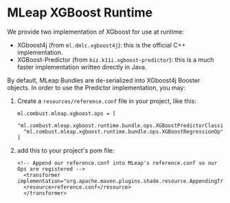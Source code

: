 # MLeap XGBoost Runtime

We provide two implementation of XGboost for use at runtime:
- XGboost4j (from `ml.dmlc.xgboost4j`): this is the official C++ implementation.
- XGBoost-Predictor (from `biz.k11i.xgboost-predictor`): this is a much faster implementation written directly in Java.

By default, MLeap Bundles are de-serialized into XGboost4j Booster objects.
In order to use the Predictor implementation, you may:

1. Create a `resources/reference.conf` file in your project, like this:
    ```
    ml.combust.mleap.xgboost.ops = [
      "ml.combust.mleap.xgboost.runtime.bundle.ops.XGBoostPredictorClassificationOp",
      "ml.combust.mleap.xgboost.runtime.bundle.ops.XGBoostRegressionOp"
    ]
    ```
2. add this to your project's pom file:
    ```
    <!-- Append our reference.conf into MLeap's reference.conf so our Ops are registered -->
      <transformer implementation="org.apache.maven.plugins.shade.resource.AppendingTransformer">
      <resource>reference.conf</resource>
      </transformer>
    ```
